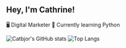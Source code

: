## Hey, I'm Cathrine!

🖥️ Digital Marketer 
🌱 Currently learning Python

![Catbjor's GitHub stats](https://github-readme-stats.vercel.app/api?username=catbjor&theme=omni&show_icons=true)
![Top Langs](https://github-readme-stats.vercel.app/api/top-langs/?username=catbjor&layout=omni)
